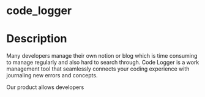 # code_logger

# Description
Many developers manage their own notion or blog which is time consuming to manage regularly and also hard to search through.
Code Logger is a work management tool that seamlessly connects your coding experience with journaling new errors and concepts.

Our product allows developers 
